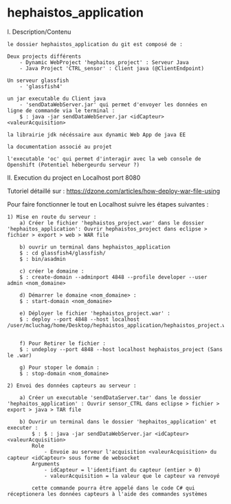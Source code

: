 # hephaistos_application

I. Description/Contenu

	le dossier hephaistos_application du git est composé de : 

	Deux projects différents 
		- Dynamic WebProject 'hephaitos_project' : Serveur Java 
		- Java Project 'CTRL_sensor' : Client java (@ClientEndpoint)

	Un serveur glassfish 
		- 'glassfish4'

	un jar executable du Client java 
		- 'sendDataWebServer.jar' qui permet d'envoyer les données en ligne de commande via le terminal : 
		$ : java -jar sendDataWebServer.jar <idCapteur> <valeurAcquisition>
	
	la librairie jdk nécéssaire aux dynamic Web App de java EE 

	la documentation associé au projet

	l'executable 'oc' qui permet d'interagir avec la web console de Openshift (Potentiel hébergeurdu serveur ?)



II. Execution du project en Localhost port 8080

Tutoriel détaillé sur : https://dzone.com/articles/how-deploy-war-file-using

Pour faire fonctionner le tout en Localhost suivre les étapes suivantes :
	
	1) Mise en route du serveur : 
		a) Créer le fichier 'hephaistos_project.war' dans le dossier 'hephaitos_application': Ouvrir hephaistos_project dans eclipse > fichier > export > web > WAR file

		b) ouvrir un terminal dans hephaistos_application 
		$ : cd glassfish4/glassfish/
		$ : bin/asadmin

		c) créer le domaine : 
		$ : create-domain --adminport 4848 --profile developer --user admin <nom_domaine>

		d) Démarrer le domaine <nom_domaine> :
		$ : start-domain <nom_domaine>

		e) Déployer le fichier 'hephaistos_project.war' : 
		$ : deploy --port 4848 --host localhost /user/mcluchag/home/Desktop/hephaistos_application/hephaistos_project.war


		f) Pour Retirer le fichier :
		$ : undeploy --port 4848 --host localhost hephaistos_project (Sans le .war)

		g) Pour stoper le domain : 
		$ : stop-domain <nom_domaine>

	2) Envoi des données capteurs au serveur :

		a) Créer un executable 'sendDataServer.tar' dans le dossier 'hephaitos_application' : Ouvrir sensor_CTRL dans eclipse > fichier > export > java > TAR file

		b) Ouvrir un terminal dans le dossier 'hephaitos_application' et executer : 
			$ : $ : java -jar sendDataWebServer.jar <idCapteur> <valeurAcquisition>
			Role 
				- Envoie au serveur l'acquisition <valeurAcquisition> du capteur <idCapteur> sous forme de websocket 
			Arguments 
				- idCapteur = l'identifiant du capteur (entier > 0)
				- valeurAcquisition = la valeur que le capteur va renvoyé 

			cette commande pourra être appelé dans le code C# qui réceptionera les données capteurs à l'aide des commandes systèmes 

 
